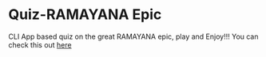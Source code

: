  
 # Quiz-RAMAYANA Epic

 CLI App based quiz on the great RAMAYANA epic, play and Enjoy!!! 
You can check this out [here](https://replit.com/@AtulPatil2/ramayan-quiz-app#index.js)
